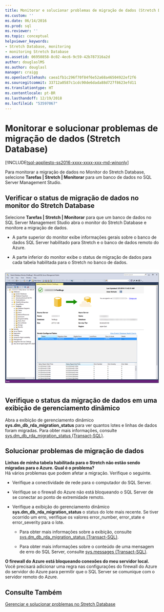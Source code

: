 ```yaml
---
title: Monitorar e solucionar problemas de migração de dados (Stretch Database) | Microsoft Docs
ms.custom: ''
ms.date: 06/14/2016
ms.prod: sql
ms.reviewer: ''
ms.topic: conceptual
helpviewer_keywords:
- Stretch Database, monitoring
- monitoring Stretch Database
ms.assetid: 06950858-8c02-4ec6-9c59-42b787316a2d
author: douglaslMS
ms.author: douglasl
manager: craigg
ms.openlocfilehash: caea1fb1c296f70f84f6e52a68a46504922ef2f6
ms.sourcegitcommit: 33712a0587c1cdc90de6dada88d727f8623efd11
ms.translationtype: HT
ms.contentlocale: pt-BR
ms.lasthandoff: 12/19/2018
ms.locfileid: "53597067"
---
```

# <a name="monitor-and-troubleshoot-data-migration-stretch-database"></a>Monitorar e solucionar problemas de migração de dados (Stretch Database)
[!INCLUDE[tsql-appliesto-ss2016-xxxx-xxxx-xxx-md-winonly](../../includes/tsql-appliesto-ss2016-xxxx-xxxx-xxx-md-winonly.md)]


  Para monitorar a migração de dados no Monitor do Stretch Database, selecione **Tarefas | Stretch | Monitorar** para um banco de dados no SQL Server Management Studio.  
  
## <a name="check-the-status-of-data-migration-in-the-stretch-database-monitor"></a>Verificar o status de migração de dados no monitor do Stretch Database  
 Selecione **Tarefas | Stretch | Monitorar** para que um banco de dados no SQL Server Management Studio abra o monitor do Stretch Database e monitore a migração de dados.  
  
-   A parte superior do monitor exibe informações gerais sobre o banco de dados SQL Server habilitado para Stretch e o banco de dados remoto do Azure.  
  
-   A parte inferior do monitor exibe o status de migração de dados para cada tabela habilitada para o Stretch no banco de dados.  
  
 ![Monitor do Stretch Database](../../sql-server/stretch-database/media/stretch-monitor.PNG "Monitor do Stretch Database")  
  
##  <a name="Migration"></a> Verifique o status da migração de dados em uma exibição de gerenciamento dinâmico  
 Abra a exibição de gerenciamento dinâmico **sys.dm_db_rda_migration_status** para ver quantos lotes e linhas de dados foram migradas. Para obter mais informações, consulte [sys.dm_db_rda_migration_status &#40;Transact-SQL&#41;](../../relational-databases/system-dynamic-management-views/stretch-database-sys-dm-db-rda-migration-status.md).  
  
##  <a name="Firewall"></a> Solucionar problemas de migração de dados  
 **Linhas de minha tabela habilitada para o Stretch não estão sendo migradas para o Azure. Qual é o problema?**  
 Há vários problemas que podem afetar a migração. Verifique o seguinte.  
  
-   Verifique a conectividade de rede para o computador do SQL Server.  
  
-   Verifique se o firewall do Azure não está bloqueando o SQL Server de se conectar ao ponto de extremidade remoto.  
  
-   Verifique a exibição do gerenciamento dinâmico **sys.dm_db_rda_migration_status** o status do lote mais recente. Se tiver ocorrido um erro, verifique os valores error_number, error_state e error_severity para o lote.  
  
    -   Para obter mais informações sobre a exibição, consulte [sys.dm_db_rda_migration_status &#40;Transact-SQL&#41;](../../relational-databases/system-dynamic-management-views/stretch-database-sys-dm-db-rda-migration-status.md).  
  
    -   Para obter mais informações sobre o conteúdo de uma mensagem de erro do SQL Server, consulte [sys.messages &#40;Transact-SQL&#41;](../../relational-databases/system-catalog-views/messages-for-errors-catalog-views-sys-messages.md).  
  
 **O firewall do Azure está bloqueando conexões do meu servidor local.**  
 Você precisará adicionar uma regra nas configurações do firewall do Azure do servidor do Azure para permitir que o SQL Server se comunique com o servidor remoto do Azure.  
  
## <a name="see-also"></a>Consulte Também  
 [Gerenciar e solucionar problemas no Stretch Database](../../sql-server/stretch-database/manage-and-troubleshoot-stretch-database.md)  
  
  
